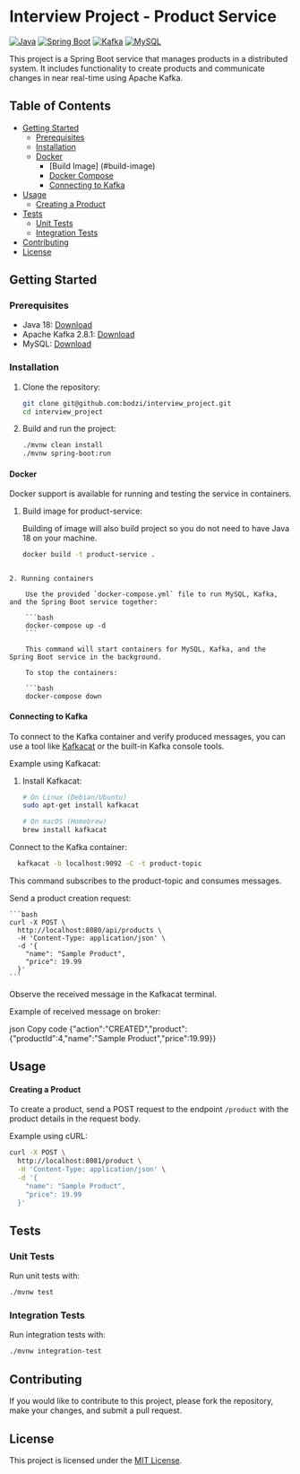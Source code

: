
# Interview Project - Product Service

[![Java](https://img.shields.io/badge/Java-18-blue)](https://openjdk.java.net/projects/jdk/18/)
[![Spring Boot](https://img.shields.io/badge/Spring%20Boot-3.1.5-green)](https://spring.io/projects/spring-boot)
[![Kafka](https://img.shields.io/badge/Apache%20Kafka-2.8.1-red)](https://kafka.apache.org/)
[![MySQL](https://img.shields.io/badge/MySQL-latest-orange)](https://www.mysql.com/)

This project is a Spring Boot service that manages products in a distributed system. It includes functionality to create products and communicate changes in near real-time using Apache Kafka.

## Table of Contents

- [Getting Started](#getting-started)
  - [Prerequisites](#prerequisites)
  - [Installation](#installation)
   - [Docker](#docker)
     - [Build Image] (#build-image)
     - [Docker Compose](#docker-compose)
     - [Connecting to Kafka](#connecting-to-kafka)
- [Usage](#usage)
  - [Creating a Product](#creating-a-product)
- [Tests](#tests)
  - [Unit Tests](#unit-tests)
  - [Integration Tests](#integration-tests)
- [Contributing](#contributing)
- [License](#license)

## Getting Started

### Prerequisites

- Java 18: [Download](https://openjdk.java.net/projects/jdk/18/)
- Apache Kafka 2.8.1: [Download](https://kafka.apache.org/downloads)
- MySQL: [Download](https://www.mysql.com/downloads/)

### Installation

1. Clone the repository:

   ```bash
   git clone git@github.com:bodzi/interview_project.git
   cd interview_project
   ```

2. Build and run the project:

   ```bash
   ./mvnw clean install
   ./mvnw spring-boot:run
   ```


#### Docker

Docker support is available for running and testing the service in containers.


 1. Build image for product-service:

    Building of image will also build project so you do not need to have Java 18 on your machine.

    ```bash
    docker build -t product-service .
```

2. Running containers

    Use the provided `docker-compose.yml` file to run MySQL, Kafka, and the Spring Boot service together:

    ```bash
    docker-compose up -d
    ```

    This command will start containers for MySQL, Kafka, and the Spring Boot service in the background.

    To stop the containers:

    ```bash
    docker-compose down
```

#### Connecting to Kafka

To connect to the Kafka container and verify produced messages, you can use a tool like [Kafkacat](https://github.com/edenhill/kafkacat) or the built-in Kafka console tools.

Example using Kafkacat:

1. Install Kafkacat:

   ```bash
   # On Linux (Debian/Ubuntu)
   sudo apt-get install kafkacat

   # On macOS (Homebrew)
   brew install kafkacat
   ```
Connect to the Kafka container:

  ```bash
    kafkacat -b localhost:9092 -C -t product-topic
   ```

This command subscribes to the product-topic and consumes messages.

Send a product creation request:

    ```bash
    curl -X POST \
      http://localhost:8080/api/products \
      -H 'Content-Type: application/json' \
      -d '{
        "name": "Sample Product",
        "price": 19.99
      }'
    ```
Observe the received message in the Kafkacat terminal.

Example of received message on broker:

json
Copy code
{"action":"CREATED","product":{"productId":4,"name":"Sample Product","price":19.99}}


## Usage

#### Creating a Product

To create a product, send a POST request to the endpoint `/product` with the product details in the request body.

Example using cURL:

```bash
curl -X POST \
  http://localhost:8081/product \
  -H 'Content-Type: application/json' \
  -d '{
    "name": "Sample Product",
    "price": 19.99
  }'
```

## Tests

### Unit Tests

Run unit tests with:

```bash
./mvnw test
```

### Integration Tests

Run integration tests with:

```bash
./mvnw integration-test
```


## Contributing

If you would like to contribute to this project, please fork the repository, make your changes, and submit a pull request.

## License

This project is licensed under the [MIT License](LICENSE).

